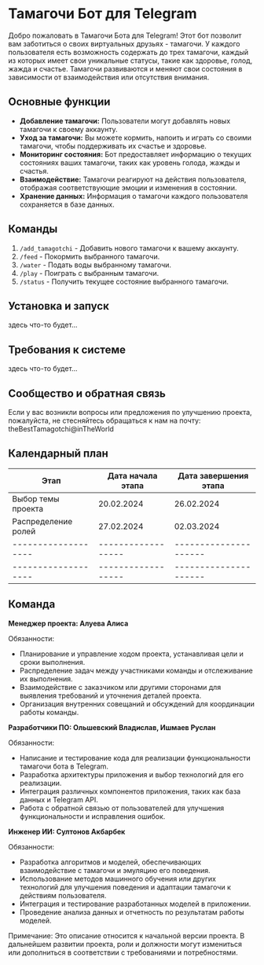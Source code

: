 # Тамагочи Бот для Telegram

Добро пожаловать в Тамагочи Бота для Telegram! Этот бот позволит вам заботиться о своих виртуальных друзьях - тамагочи. У каждого пользователя есть возможность содержать до трех тамагочи, каждый из которых имеет свои уникальные статусы, такие как здоровье, голод, жажда и счастье. Тамагочи развиваются и меняют свои состояния в зависимости от взаимодействия или отсутствия внимания.

## Основные функции
- **Добавление тамагочи:** Пользователи могут добавлять новых тамагочи к своему аккаунту.
- **Уход за тамагочи:** Вы можете кормить, напоить и играть со своими тамагочи, чтобы поддерживать их счастье и здоровье.
- **Мониторинг состояния:** Бот предоставляет информацию о текущих состояниях ваших тамагочи, таких как уровень голода, жажды и счастья.
- **Взаимодействие:** Тамагочи реагируют на действия пользователя, отображая соответствующие эмоции и изменения в состоянии.
- **Хранение данных:** Информация о тамагочи каждого пользователя сохраняется в базе данных.

## Команды
1. `/add_tamagotchi` - Добавить нового тамагочи к вашему аккаунту.
2. `/feed` - Покормить выбранного тамагочи.
3. `/water` - Подать воды выбранному тамагочи.
4. `/play` - Поиграть с выбранным тамагочи.
5. `/status` - Получить текущее состояние выбранного тамагочи.

## Установка и запуск
здесь что-то будет...

## Требования к системе
здесь что-то будет...

## Сообщество и обратная связь
Если у вас возникли вопросы или предложения по улучшению проекта, пожалуйста, не стесняйтесь обращаться к нам на почту:
theBestTamagotchi@inTheWorld


## Календарный план

| Этап                | Дата начала этапа | Дата завершения этапа |
| ------------------- | ------------------| --------------------- |
| Выбор темы проекта  | 20.02.2024        | 26.02.2024            |
| Распределение ролей | 27.02.2024        | 02.03.2024            |
| ------------------- | ------------------| --------------------- |
| ------------------- | ------------------| --------------------- |

## Команда

**Менеджер проекта: Алуева Алиса**

Обязанности:
- Планирование и управление ходом проекта, устанавливая цели и сроки выполнения.        
- Распределение задач между участниками команды и отслеживание их выполнения.
- Взаимодействие с заказчиком или другими сторонами для выявления требований и уточнения деталей проекта.
- Организация внутренних совещаний и обсуждений для координации работы команды.


**Разработчики ПО: Ольшевский Владислав, Ишмаев Руслан**

Обязанности:
- Написание и тестирование кода для реализации функциональности тамагочи бота в Telegram.
- Разработка архитектуры приложения и выбор технологий для его реализации.
- Интеграция различных компонентов приложения, таких как база данных и Telegram API.
- Работа с обратной связью от пользователей для улучшения функциональности и исправления ошибок.


**Инженер ИИ: Султонов Акбарбек**

Обязанности:
- Разработка алгоритмов и моделей, обеспечивающих взаимодействие с тамагочи и эмуляцию его поведения.
- Использование методов машинного обучения или других технологий для улучшения поведения и адаптации тамагочи к действиям пользователя.
- Интеграция и тестирование разработанных моделей в приложении.
- Проведение анализа данных и отчетность по результатам работы моделей.

Примечание: Это описание относится к начальной версии проекта. В дальнейшем развитии проекта, роли и должности могут измениться или дополниться в соответствии с требованиями и потребностями.
